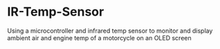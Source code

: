 # IR-Temp-Sensor
Using a microcontroller and infrared temp sensor to monitor and display ambient air and engine temp of a motorcycle on an OLED screen
